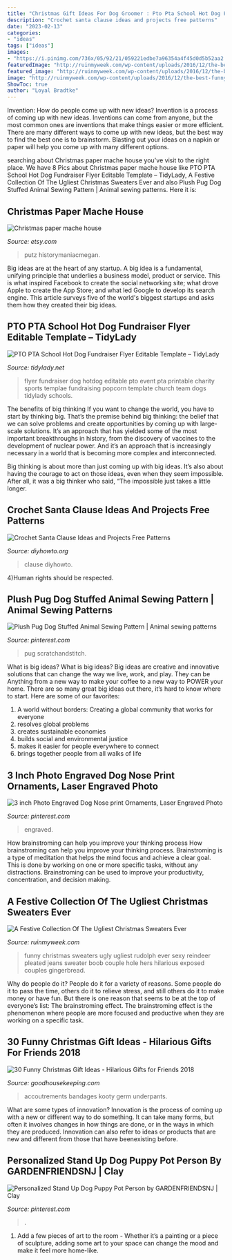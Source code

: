 ```yaml
---
title: "Christmas Gift Ideas For Dog Groomer : Pto Pta School Hot Dog Fundraiser Flyer Editable Template – Tidylady"
description: "Crochet santa clause ideas and projects free patterns"
date: "2023-02-13"
categories:
- "ideas"
tags: ["ideas"]
images:
- "https://i.pinimg.com/736x/05/92/21/059221edbe7a96354a4f45d0d5b52aa2.jpg"
featuredImage: "http://ruinmyweek.com/wp-content/uploads/2016/12/the-best-funny-pictures-of-ugliest-christmas-sweaters-ever-rudolph-boob.jpeg"
featured_image: "http://ruinmyweek.com/wp-content/uploads/2016/12/the-best-funny-pictures-of-ugliest-christmas-sweaters-ever-rudolph-boob.jpeg"
image: "http://ruinmyweek.com/wp-content/uploads/2016/12/the-best-funny-pictures-of-ugliest-christmas-sweaters-ever-rudolph-boob.jpeg"
ShowToc: true
author: "Loyal Bradtke"
---
```



Invention: How do people come up with new ideas?
Invention is a process of coming up with new ideas. Inventions can come from anyone, but the most common ones are inventions that make things easier or more efficient. There are many different ways to come up with new ideas, but the best way to find the best one is to brainstorm. Blasting out your ideas on a napkin or paper will help you come up with many different options.

	

		
searching about Christmas paper mache house you've visit to the right place. We have 8 Pics about Christmas paper mache house like PTO PTA School Hot Dog Fundraiser Flyer Editable Template – TidyLady, A Festive Collection Of The Ugliest Christmas Sweaters Ever and also Plush Pug Dog Stuffed Animal Sewing Pattern | Animal sewing patterns. Here it is:
		
    
## Christmas Paper Mache House

<img loading=lazy src="https://img1.etsystatic.com/006/0/7109098/il_570xN.394378939_kcax.jpg" onerror="this.onerror=null;this.src='https://tse1.mm.bing.net/th?id=OIP.abzuEWEuem0pcMyV40E19QHaI0&amp;pid=15.1';" alt="Christmas paper mache house">

_Source: etsy.com_

>putz historymaniacmegan. 

	

Big ideas are at the heart of any startup. A big idea is a fundamental, unifying principle that underlies a business model, product or service. This is what inspired Facebook to create the social networking site; what drove Apple to create the App Store; and what led Google to develop its search engine. This article surveys five of the world's biggest startups and asks them how they created their big ideas.

    
## PTO PTA School Hot Dog Fundraiser Flyer Editable Template – TidyLady

<img loading=lazy src="http://cdn.shopify.com/s/files/1/0010/9599/1332/products/il_fullxfull.1851448534_91du_1200x1200.jpg?v=1580447489" onerror="this.onerror=null;this.src='https://tse4.mm.bing.net/th?id=OIP.atnBLtWZVlEpzzv-NaEnRgHaHa&amp;pid=15.1';" alt="PTO PTA School Hot Dog Fundraiser Flyer Editable Template – TidyLady">

_Source: tidylady.net_

>flyer fundraiser dog hotdog editable pto event pta printable charity sports templae fundraising popcorn template church team dogs tidylady schools. 

	

The benefits of big thinking
If you want to change the world, you have to start by thinking big. That’s the premise behind big thinking: the belief that we can solve problems and create opportunities by coming up with large-scale solutions.
It’s an approach that has yielded some of the most important breakthroughs in history, from the discovery of vaccines to the development of nuclear power. And it’s an approach that is increasingly necessary in a world that is becoming more complex and interconnected.

Big thinking is about more than just coming up with big ideas. It’s also about having the courage to act on those ideas, even when they seem impossible. After all, it was a big thinker who said, “The impossible just takes a little longer.

    
## Crochet Santa Clause Ideas And Projects Free Patterns

<img loading=lazy src="https://www.diyhowto.org/wp-content/uploads/DIYHowto-Crochet-Santa-Clause-Free-Patterns-27-1.jpg" onerror="this.onerror=null;this.src='https://tse2.mm.bing.net/th?id=OIP.wRav6WJ8SRWwuY91h75b8gHaQH&amp;pid=15.1';" alt="Crochet Santa Clause Ideas and Projects Free Patterns">

_Source: diyhowto.org_

>clause diyhowto. 

	

4)Human rights should be respected.

    
## Plush Pug Dog Stuffed Animal Sewing Pattern | Animal Sewing Patterns

<img loading=lazy src="https://i.pinimg.com/736x/c4/8f/93/c48f93b6b4081fa89a0f2605e4a6b982.jpg" onerror="this.onerror=null;this.src='https://tse4.mm.bing.net/th?id=OIP.i79K-cKgwdTqSxsVYOjkDQHaLH&amp;pid=15.1';" alt="Plush Pug Dog Stuffed Animal Sewing Pattern | Animal sewing patterns">

_Source: pinterest.com_

>pug scratchandstitch. 

	

What is big ideas?
What is big ideas? Big ideas are creative and innovative solutions that can change the way we live, work, and play. They can be Anything from a new way to make your coffee to a new way to POWER your home. There are so many great big ideas out there, it’s hard to know where to start. Here are some of our favorites: 
1. A world without borders: Creating a global community that works for everyone 
2. resolves global problems 
3. creates sustainable economies 
4. builds social and environmental justice  
5. makes it easier for people everywhere to connect 
6. brings together people from all walks of life 

    
## 3 Inch Photo Engraved Dog Nose Print Ornaments, Laser Engraved Photo

<img loading=lazy src="https://i.pinimg.com/736x/05/92/21/059221edbe7a96354a4f45d0d5b52aa2.jpg" onerror="this.onerror=null;this.src='https://tse1.mm.bing.net/th?id=OIP.wIpQ7aIPe67rGzfp6cqVDwHaHa&amp;pid=15.1';" alt="3 inch Photo Engraved Dog Nose print Ornaments, Laser Engraved Photo">

_Source: pinterest.com_

>engraved. 

	

How brainstroming can help you improve your thinking process
How brainstroming can help you improve your thinking process. Brainstroming is a type of meditation that helps the mind focus and achieve a clear goal. This is done by working on one or more specific tasks, without any distractions. Brainstroming can be used to improve your productivity, concentration, and decision making.

    
## A Festive Collection Of The Ugliest Christmas Sweaters Ever

<img loading=lazy src="http://ruinmyweek.com/wp-content/uploads/2016/12/the-best-funny-pictures-of-ugliest-christmas-sweaters-ever-rudolph-boob.jpeg" onerror="this.onerror=null;this.src='https://tse2.mm.bing.net/th?id=OIP.KC1P4OgyorAmOmswNK3bPQHaIO&amp;pid=15.1';" alt="A Festive Collection Of The Ugliest Christmas Sweaters Ever">

_Source: ruinmyweek.com_

>funny christmas sweaters ugly ugliest rudolph ever sexy reindeer pleated jeans sweater boob couple hole hers hilarious exposed couples gingerbread. 

	

Why do people do it?
People do it for a variety of reasons. Some people do it to pass the time, others do it to relieve stress, and still others do it to make money or have fun. But there is one reason that seems to be at the top of everyone’s list: The brainstroming effect. The brainstroming effect is the phenomenon where people are more focused and productive when they are working on a specific task.

    
## 30 Funny Christmas Gift Ideas - Hilarious Gifts For Friends 2018

<img loading=lazy src="https://hips.hearstapps.com/vader-prod.s3.amazonaws.com/1536614042-publictoilet-1536614018.jpg?crop=1xw:1xh;center,top&amp;resize=480:*" onerror="this.onerror=null;this.src='https://tse4.mm.bing.net/th?id=OIP.jr3TZBR6I9J1QHIFgO4pjwAAAA&amp;pid=15.1';" alt="30 Funny Christmas Gift Ideas - Hilarious Gifts for Friends 2018">

_Source: goodhousekeeping.com_

>accoutrements bandages kooty germ underpants. 

	

What are some types of innovation?
Innovation is the process of coming up with a new or different way to do something. It can take many forms, but often it involves changes in how things are done, or in the ways in which they are produced. Innovation can also refer to ideas or products that are new and different from those that have beenexisting before.

    
## Personalized Stand Up Dog Puppy Pot Person By GARDENFRIENDSNJ | Clay

<img loading=lazy src="https://i.pinimg.com/originals/04/80/29/04802970b9a5fb726dcd0d543b5375a7.jpg" onerror="this.onerror=null;this.src='https://tse3.mm.bing.net/th?id=OIP.hdudnmyOloOO3ewJ7SNqWQHaNK&amp;pid=15.1';" alt="Personalized Stand Up Dog Puppy Pot Person by GARDENFRIENDSNJ | Clay">

_Source: pinterest.com_

>. 

	

1. Add a few pieces of art to the room - Whether it’s a painting or a piece of sculpture, adding some art to your space can change the mood and make it feel more home-like.

